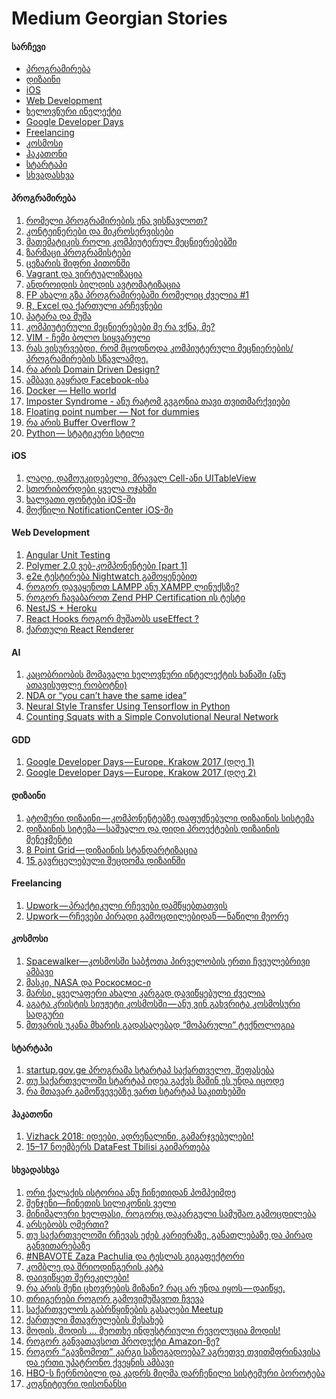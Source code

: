 # Medium Georgian Stories

#### სარჩევი
* [პროგრამირება](#პროგრამირება)
* [დიზაინი](#დიზაინი)
* [iOS](#ios)
* [Web Development](#web-development)
* [ხელოვნური ინელექტი](#ai)
* [Google Developer Days](#gdd)
* [Freelancing](#freelancing)
* [კოსმოსი](#კოსმოსი)
* [ჰაკათონი](#ჰაკათონი)
* [სტარტაპი](#სტარტაპი)
* [სხვადასხვა](#სხვადასხვა)

#### პროგრამირება
1. [რომელი პროგრამირების ენა ვისწავლოთ?](https://medium.com/@gmamaladze/%E1%83%A0%E1%83%9D%E1%83%9B%E1%83%94%E1%83%9A%E1%83%98-%E1%83%9E%E1%83%A0%E1%83%9D%E1%83%92%E1%83%A0%E1%83%90%E1%83%9B%E1%83%98%E1%83%A0%E1%83%94%E1%83%91%E1%83%98%E1%83%A1-%E1%83%94%E1%83%9C%E1%83%90-%E1%83%95%E1%83%98%E1%83%A1%E1%83%AC%E1%83%90%E1%83%95%E1%83%9A%E1%83%9D%E1%83%97-cce1a4974ce1)
2. [კონტეინერები და მიკროსერვისები](https://medium.com/@fircx/%E1%83%99%E1%83%9D%E1%83%9C%E1%83%A2%E1%83%94%E1%83%98%E1%83%9C%E1%83%94%E1%83%A0%E1%83%94%E1%83%91%E1%83%98-%E1%83%93%E1%83%90-%E1%83%9B%E1%83%98%E1%83%99%E1%83%A0%E1%83%9D%E1%83%A1%E1%83%94%E1%83%A0%E1%83%95%E1%83%98%E1%83%A1%E1%83%94%E1%83%91%E1%83%98-6d86529c49cb)
3. [მათემატიკის როლი კომპიუტერულ მეცნიერებებში](https://medium.com/@getsadzee/%E1%83%9B%E1%83%90%E1%83%97%E1%83%94%E1%83%9B%E1%83%90%E1%83%A2%E1%83%98%E1%83%99%E1%83%98%E1%83%A1-%E1%83%A0%E1%83%9D%E1%83%9A%E1%83%98-%E1%83%99%E1%83%9D%E1%83%9B%E1%83%9E%E1%83%98%E1%83%A3%E1%83%A2%E1%83%94%E1%83%A0%E1%83%A3%E1%83%9A-%E1%83%9B%E1%83%94%E1%83%AA%E1%83%9C%E1%83%98%E1%83%94%E1%83%A0%E1%83%94%E1%83%91%E1%83%94%E1%83%91%E1%83%A8%E1%83%98-53d1bba6e90a)
4. [ზარმაცი პროგრამისტები](https://medium.com/@stichoza/-4e7a2373fd08)
5. [ცეზარის შიფრი პითონში](https://medium.com/@fircx/%E1%83%AA%E1%83%94%E1%83%96%E1%83%90%E1%83%A0%E1%83%98%E1%83%A1-%E1%83%A8%E1%83%98%E1%83%A4%E1%83%A0%E1%83%98-%E1%83%9E%E1%83%98%E1%83%97%E1%83%9D%E1%83%9C%E1%83%A8%E1%83%98-2fa1d2761e89)
6. [Vagrant და ვირტუალიზაცია](https://medium.com/@fircx/vagrant-%E1%83%93%E1%83%90-%E1%83%95%E1%83%98%E1%83%A0%E1%83%A2%E1%83%A3%E1%83%90%E1%83%9A%E1%83%98%E1%83%96%E1%83%90%E1%83%AA%E1%83%98%E1%83%90-b3823bcdb08e)
7. [ანდროიდის ბილდის ავტომატიზაცია](https://medium.com/@fircx/%E1%83%90%E1%83%9C%E1%83%93%E1%83%A0%E1%83%9D%E1%83%98%E1%83%93%E1%83%98%E1%83%A1-%E1%83%91%E1%83%98%E1%83%9A%E1%83%93%E1%83%98%E1%83%A1-%E1%83%90%E1%83%95%E1%83%A2%E1%83%9D%E1%83%9B%E1%83%90%E1%83%A2%E1%83%98%E1%83%96%E1%83%90%E1%83%AA%E1%83%98%E1%83%90-5ecefa56cb6a)
8. [FP ახალი გზა პროგრამირებაში რომელიც ძველია #1](https://medium.com/@safareli/fp-1-9ac44f1b589f)
9. [R, Excel და ქართული არჩევნები](https://medium.com/@gmamaladze/r-excel-%E1%83%93%E1%83%90-%E1%83%A5%E1%83%90%E1%83%A0%E1%83%97%E1%83%A3%E1%83%9A%E1%83%98-%E1%83%90%E1%83%A0%E1%83%A9%E1%83%94%E1%83%95%E1%83%9C%E1%83%94%E1%83%91%E1%83%98-2d613e4b166e)
10. [პატარა და მუშა](https://medium.com/@gtkesh/ac8fa802f11f)
11. [კომპიუტერული მეცნიერებები მე რა ვქნა, მე?](https://medium.com/@gtkesh/fba5979b180a)
12. [VIM - ჩემი ბოლო სიყვარული](https://medium.com/ka-ge/vim-%E1%83%A9%E1%83%94%E1%83%9B%E1%83%98-%E1%83%91%E1%83%9D%E1%83%9A%E1%83%9D-%E1%83%A1%E1%83%98%E1%83%A7%E1%83%95%E1%83%90%E1%83%A0%E1%83%A3%E1%83%9A%E1%83%98-b3b2dd64d19c)
13. [რას ვისურვებდი, რომ მცოდნოდა კომპიუტერული მეცნიერების/პროგრამირების სწავლამდე.](https://medium.com/@tornikegomareli_77607/%E1%83%A0%E1%83%90%E1%83%A1-%E1%83%95%E1%83%98%E1%83%A1%E1%83%A3%E1%83%A0%E1%83%95%E1%83%94%E1%83%91%E1%83%93%E1%83%98-%E1%83%A0%E1%83%9D%E1%83%9B-%E1%83%9B%E1%83%AA%E1%83%9D%E1%83%93%E1%83%9C%E1%83%9D%E1%83%93%E1%83%90-%E1%83%99%E1%83%9D%E1%83%9B%E1%83%9E%E1%83%98%E1%83%A3%E1%83%A2%E1%83%94%E1%83%A0%E1%83%A3%E1%83%9A%E1%83%98-%E1%83%9B%E1%83%94%E1%83%AA%E1%83%9C%E1%83%98%E1%83%94%E1%83%A0%E1%83%94%E1%83%91%E1%83%98%E1%83%A1-%E1%83%9E%E1%83%A0%E1%83%9D%E1%83%92%E1%83%A0%E1%83%90%E1%83%9B%E1%83%98%E1%83%A0%E1%83%94%E1%83%91%E1%83%98%E1%83%A1-%E1%83%A1%E1%83%AC%E1%83%90%E1%83%95%E1%83%9A%E1%83%90%E1%83%9B%E1%83%93%E1%83%94-6a5170fbd4c8)
14. [რა არის Domain Driven Design?](https://medium.com/@ggdvalishvili/%E1%83%A0%E1%83%90-%E1%83%90%E1%83%A0%E1%83%98%E1%83%A1-domain-driven-design-5f5a551346b1)
15. [ამბავი გაყრად Facebook-ისა](https://medium.com/@tatocaster/%E1%83%90%E1%83%9B%E1%83%91%E1%83%90%E1%83%95%E1%83%98-%E1%83%92%E1%83%90%E1%83%A7%E1%83%A0%E1%83%90%E1%83%93-facebook-%E1%83%98%E1%83%A1%E1%83%90-50608f7db62e)
16. [Docker — Hello world](https://medium.com/@VOBI_IO/docker-hello-world-ecbc2b8d78c) 
17. [Imposter Syndrome - ანუ რატომ გვგონია თავი თვითმარქვიები](https://medium.com/@tornikegomareli_77607/imposter-syndrome-%E1%83%90%E1%83%9C%E1%83%A3-%E1%83%A0%E1%83%90%E1%83%A2%E1%83%9D%E1%83%9B-%E1%83%92%E1%83%95%E1%83%92%E1%83%9D%E1%83%9C%E1%83%98%E1%83%90-%E1%83%97%E1%83%90%E1%83%95%E1%83%98-%E1%83%97%E1%83%95%E1%83%98%E1%83%97%E1%83%9B%E1%83%90%E1%83%A0%E1%83%A5%E1%83%95%E1%83%98%E1%83%94%E1%83%91%E1%83%98-faee7e707d90)
18. [Floating point number — Not for dummies](https://medium.com/@niko.peikrishvili/floating-point-number-not-for-dummies-2046f7b1b3f)
19. [რა არის Buffer Overflow ?](https://medium.com/ka-ge/what-is-buffer-overflow-4f4cc46a3508)
20. [Python — სტატიკური სტილი](https://medium.com/@aleksikistauri/static-typing-in-python-771893e8c9fb)

#### iOS
1. [ლაღი, დამოუკიდებელი, მრავალ Cell-ანი UITableView](https://medium.com/@sh.ioramashvili/%E1%83%9A%E1%83%90%E1%83%A6%E1%83%98-%E1%83%93%E1%83%90%E1%83%9B%E1%83%9D%E1%83%A3%E1%83%99%E1%83%98%E1%83%93%E1%83%94%E1%83%91%E1%83%94%E1%83%9A%E1%83%98-%E1%83%9B%E1%83%A0%E1%83%90%E1%83%95%E1%83%90%E1%83%9A-cell-%E1%83%90%E1%83%9C%E1%83%98-uitableview-1b2c80ce14b8)
2. [სთორიბორდები ყველა ოჯახში](https://medium.com/@sh.ioramashvili/%E1%83%A1%E1%83%97%E1%83%9D%E1%83%A0%E1%83%98%E1%83%91%E1%83%9D%E1%83%A0%E1%83%93%E1%83%94%E1%83%91%E1%83%98-%E1%83%A7%E1%83%95%E1%83%94%E1%83%9A%E1%83%90-%E1%83%9D%E1%83%AF%E1%83%90%E1%83%AE%E1%83%A8%E1%83%98-b04eb9823db7)
3. [ხალვათი ფონტები iOS-ში](https://medium.com/@sh.ioramashvili/%E1%83%AE%E1%83%90%E1%83%9A%E1%83%95%E1%83%90%E1%83%97%E1%83%98-%E1%83%A4%E1%83%9D%E1%83%9C%E1%83%A2%E1%83%94%E1%83%91%E1%83%98-ios-%E1%83%A8%E1%83%98-e8b98d882a2f)
4. [მოქნილი NotificationCenter iOS-ში](https://medium.com/@sh.ioramashvili/%E1%83%9B%E1%83%9D%E1%83%A5%E1%83%9C%E1%83%98%E1%83%9A%E1%83%98-notificationcenter-%E1%83%98-d8983a7a5d89)

#### Web Development
1. [Angular Unit Testing](https://medium.com/@apolonpachulia/angular-unit-testing-57f766c104b3)
2. [Polymer 2.0 ვებ-კომპონენტები [part 1]](https://medium.com/@apolonpachulia/polymer-2-0-%E1%83%95%E1%83%94%E1%83%91-%E1%83%99%E1%83%9D%E1%83%9B%E1%83%9E%E1%83%9D%E1%83%9C%E1%83%94%E1%83%9C%E1%83%A2%E1%83%94%E1%83%91%E1%83%98-part-1-e5410f00e852)
3. [e2e ტესტირება Nightwatch გამოყენებით](https://medium.com/@apolonpachulia/e2e-%E1%83%A2%E1%83%94%E1%83%A1%E1%83%A2%E1%83%98%E1%83%A0%E1%83%94%E1%83%91%E1%83%90-nightwatch-%E1%83%92%E1%83%90%E1%83%9B%E1%83%9D%E1%83%A7%E1%83%94%E1%83%9C%E1%83%94%E1%83%91%E1%83%98%E1%83%97-fa192909a5f7)
4. [როგორ დავაყენოთ LAMPP ანუ XAMPP ლინუქსზე?](https://medium.com/@gigamania/%E1%83%A0%E1%83%9D%E1%83%92%E1%83%9D%E1%83%A0-%E1%83%93%E1%83%90%E1%83%95%E1%83%90%E1%83%A7%E1%83%94%E1%83%9C%E1%83%9D%E1%83%97-lampp-%E1%83%9A%E1%83%98%E1%83%9C%E1%83%A3%E1%83%A5%E1%83%A1%E1%83%96%E1%83%94-6ff4c319316)
5. [როგორ ჩავაბაროთ Zend PHP Certification ის ტესტი](https://medium.com/@niko.peikrishvili/%E1%83%A0%E1%83%9D%E1%83%92%E1%83%9D%E1%83%A0-%E1%83%A9%E1%83%90%E1%83%95%E1%83%90%E1%83%91%E1%83%90%E1%83%A0%E1%83%9D%E1%83%97-zend-php-certification-%E1%83%98%E1%83%A1-%E1%83%A2%E1%83%94%E1%83%A1%E1%83%A2%E1%83%98-c2e1c5626512)
6. [NestJS + Heroku](https://medium.com/@levan_ilashvili/nestjs-heroku-e165685030d6)
7. [React Hooks როგორ მუშაობს useEffect ?](https://medium.com/@dudupopkhadze/react-hooks-%E1%83%A0%E1%83%9D%E1%83%92%E1%83%9D%E1%83%A0-%E1%83%9B%E1%83%A3%E1%83%A8%E1%83%90%E1%83%9D%E1%83%91%E1%83%A1-useeffect-b413afcb257c)
8. [ქართული React Renderer](https://medium.com/@dudupopkhadze/%E1%83%A5%E1%83%90%E1%83%A0%E1%83%97%E1%83%A3%E1%83%9A%E1%83%98-react-renderer-4866cf8e94e)

#### AI
1. [კაცობრიობის მომავალი ხელოვნური ინტელექტის ხანაში (ანუ ათავისუფლე რობოტნი)](https://medium.com/@gmamaladze/%E1%83%99%E1%83%90%E1%83%AA%E1%83%9D%E1%83%91%E1%83%A0%E1%83%98%E1%83%9D%E1%83%91%E1%83%98%E1%83%A1-%E1%83%9B%E1%83%9D%E1%83%9B%E1%83%90%E1%83%95%E1%83%90%E1%83%9A%E1%83%98-%E1%83%AE%E1%83%94%E1%83%9A%E1%83%9D%E1%83%95%E1%83%9C%E1%83%A3%E1%83%A0%E1%83%98-%E1%83%98%E1%83%9C%E1%83%A2%E1%83%94%E1%83%9A%E1%83%94%E1%83%A5%E1%83%A2%E1%83%98%E1%83%A1-%E1%83%AE%E1%83%90%E1%83%9C%E1%83%90%E1%83%A8%E1%83%98-%E1%83%90%E1%83%9C%E1%83%A3-%E1%83%90%E1%83%97%E1%83%90%E1%83%95%E1%83%98%E1%83%A1%E1%83%A3%E1%83%A4%E1%83%9A%E1%83%94-%E1%83%A0%E1%83%9D%E1%83%91%E1%83%9D%E1%83%A2%E1%83%9C%E1%83%98-8090d1562b12)
2. [NDA or “you can’t have the same idea”](https://medium.com/@lukachkhetiani/nda-or-you-cant-have-the-same-idea-b4419f184a67)
3. [Neural Style Transfer Using Tensorflow in Python](https://medium.com/coinmonks/neural-style-transfer-using-tensorflow-in-python-499b39084827)
4. [Counting Squats with a Simple Convolutional Neural Network](https://medium.com/@levansanadiradze/counting-squats-with-a-simple-convolutional-neural-network-5613a9668fa1)

#### GDD
1. [Google Developer Days — Europe, Krakow 2017 (დღე 1)](https://medium.com/emoney-engineering/google-developer-days-europe-krakow-2017-%E1%83%93%E1%83%A6%E1%83%94-1-8397cca96bb6)
2. [Google Developer Days — Europe, Krakow 2017 (დღე 2)](https://medium.com/emoney-engineering/google-developer-days-europe-krakow-2017-%E1%83%93%E1%83%A6%E1%83%94-2-9acf56722488)


#### დიზაინი
1. [ატომური დიზაინი — კომპონენტებზე დაფუძნებული დიზაინის სისტემა](https://medium.com/@sanikidze/%E1%83%90%E1%83%A2%E1%83%9D%E1%83%9B%E1%83%A3%E1%83%A0%E1%83%98-%E1%83%93%E1%83%98%E1%83%96%E1%83%90%E1%83%98%E1%83%9C%E1%83%98-%E1%83%99%E1%83%9D%E1%83%9B%E1%83%9E%E1%83%9D%E1%83%9C%E1%83%94%E1%83%9C%E1%83%A2%E1%83%94%E1%83%91%E1%83%96%E1%83%94-%E1%83%93%E1%83%90%E1%83%A4%E1%83%A3%E1%83%AB%E1%83%9C%E1%83%94%E1%83%91%E1%83%A3%E1%83%9A%E1%83%98-%E1%83%93%E1%83%98%E1%83%96%E1%83%90%E1%83%98%E1%83%9C%E1%83%98%E1%83%A1-%E1%83%A1%E1%83%98%E1%83%A1%E1%83%A2%E1%83%94%E1%83%9B%E1%83%90-e9ce10acb9f2)
2. [დიზაინის სიტემა — საშუალო და დიდი პროექტების დიზაინის მენეჯმენტი](https://medium.com/@sanikidze/%E1%83%93%E1%83%98%E1%83%96%E1%83%90%E1%83%98%E1%83%9C%E1%83%98%E1%83%A1-%E1%83%A1%E1%83%98%E1%83%A2%E1%83%94%E1%83%9B%E1%83%90-%E1%83%A1%E1%83%90%E1%83%A8%E1%83%A3%E1%83%90%E1%83%9A%E1%83%9D-%E1%83%93%E1%83%90-%E1%83%93%E1%83%98%E1%83%93%E1%83%98-%E1%83%9E%E1%83%A0%E1%83%9D%E1%83%94%E1%83%A5%E1%83%A2%E1%83%94%E1%83%91%E1%83%98%E1%83%A1-%E1%83%93%E1%83%98%E1%83%96%E1%83%90%E1%83%98%E1%83%9C%E1%83%98%E1%83%A1-%E1%83%9B%E1%83%94%E1%83%9C%E1%83%94%E1%83%AF%E1%83%9B%E1%83%94%E1%83%9C%E1%83%A2%E1%83%98-7c79fb47ed17)
3. [8 Point Grid — დიზაინის სტანდარტიზაცია](https://medium.com/@sanikidze/8-point-grid-%E1%83%93%E1%83%98%E1%83%96%E1%83%90%E1%83%98%E1%83%9C%E1%83%98%E1%83%A1-%E1%83%A1%E1%83%A2%E1%83%90%E1%83%9C%E1%83%93%E1%83%90%E1%83%A0%E1%83%A2%E1%83%98%E1%83%96%E1%83%90%E1%83%AA%E1%83%98%E1%83%90-e962e22a693b)
4. [15 გავრცელებული შეცდომა დიზაინში](https://medium.com/@mbadalov/15-%E1%83%92%E1%83%90%E1%83%95%E1%83%A0%E1%83%AA%E1%83%94%E1%83%9A%E1%83%94%E1%83%91%E1%83%A3%E1%83%9A%E1%83%98-%E1%83%A8%E1%83%94%E1%83%AA%E1%83%93%E1%83%9D%E1%83%9B%E1%83%90-%E1%83%93%E1%83%98%E1%83%96%E1%83%90%E1%83%98%E1%83%9C%E1%83%A8%E1%83%98-a3b7338bff52)

#### Freelancing
1. [Upwork — პრაქტიკული რჩევები დამწყებთათვის](https://medium.com/@bumbeishvili/upwork-%E1%83%9E%E1%83%A0%E1%83%90%E1%83%A5%E1%83%A2%E1%83%98%E1%83%99%E1%83%A3%E1%83%9A%E1%83%98-%E1%83%A0%E1%83%A9%E1%83%94%E1%83%95%E1%83%94%E1%83%91%E1%83%98-%E1%83%93%E1%83%90%E1%83%9B%E1%83%AC%E1%83%A7%E1%83%94%E1%83%91%E1%83%97%E1%83%90%E1%83%97%E1%83%95%E1%83%98%E1%83%A1-7ea96920befd)
2. [Upwork — რჩევები პირადი გამოცდილებიდან — ნაწილი მეორე](https://medium.com/@bumbeishvili/upwork-advices-part-2-736d59c3a8e0?fbclid=IwAR0zw1ng5BzGiDif8u30FOBJQn6mx1hfpSms2jpmCr1UCLJ2w8TTWNE7kD4)

#### კოსმოსი
1. [Spacewalker—კოსმოსში საბჭოთა პირველობის ერთი ჩვეულებრივი ამბავი](https://medium.com/@gmamaladze/spacewalker-%E1%83%99%E1%83%9D%E1%83%9B%E1%83%9D%E1%83%A1%E1%83%A8%E1%83%98-%E1%83%A1%E1%83%90%E1%83%91%E1%83%AD%E1%83%9D%E1%83%97%E1%83%90-%E1%83%9E%E1%83%98%E1%83%A0%E1%83%95%E1%83%94%E1%83%9A%E1%83%9D%E1%83%91%E1%83%98%E1%83%A1-%E1%83%94%E1%83%A0%E1%83%97%E1%83%98-%E1%83%A9%E1%83%95%E1%83%94%E1%83%A3%E1%83%9A%E1%83%94%E1%83%91%E1%83%A0%E1%83%98%E1%83%95%E1%83%98-%E1%83%90%E1%83%9B%E1%83%91%E1%83%90%E1%83%95%E1%83%98-2fdf1aa62d4c)
2. [მასკი, NASA და Роскосмос-ი](https://medium.com/@gmamaladze/%E1%83%9B%E1%83%90%E1%83%A1%E1%83%99%E1%83%98-nasa-%E1%83%93%E1%83%90-%D1%80%D0%BE%D1%81%D0%BA%D0%BE%D1%81%D0%BC%D0%BE%D1%81-%E1%83%98%E1%83%A1-%E1%83%93%E1%83%90%E1%83%A1%E1%83%90%E1%83%A1%E1%83%A0%E1%83%A3%E1%83%9A%E1%83%98-a8c2f53a0273)
3. [მარსი, ყველაფერი ახალი კარგად დავიწყებული ძველია](https://medium.com/@gmamaladze/%E1%83%9B%E1%83%90%E1%83%A0%E1%83%A1%E1%83%98-%E1%83%A7%E1%83%95%E1%83%94%E1%83%9A%E1%83%90%E1%83%A4%E1%83%94%E1%83%A0%E1%83%98-%E1%83%90%E1%83%AE%E1%83%90%E1%83%9A%E1%83%98-%E1%83%99%E1%83%90%E1%83%A0%E1%83%92%E1%83%90%E1%83%93-%E1%83%93%E1%83%90%E1%83%95%E1%83%98%E1%83%AC%E1%83%A7%E1%83%94%E1%83%91%E1%83%A3%E1%83%9A%E1%83%98-%E1%83%AB%E1%83%95%E1%83%94%E1%83%9A%E1%83%98%E1%83%90-ea16aa1c7a56)
4. [აგატა კრისტის სიუჟეტი კოსმოსში — ანუ ვინ გახვრიტა კოსმოსური სადგური](https://medium.com/@gmamaladze/%E1%83%90%E1%83%92%E1%83%90%E1%83%A2%E1%83%90-%E1%83%99%E1%83%A0%E1%83%98%E1%83%A1%E1%83%A2%E1%83%98%E1%83%A1-%E1%83%A1%E1%83%98%E1%83%A3%E1%83%9F%E1%83%94%E1%83%A2%E1%83%98-%E1%83%99%E1%83%9D%E1%83%A1%E1%83%9B%E1%83%9D%E1%83%A1%E1%83%A8%E1%83%98-%E1%83%90%E1%83%9C%E1%83%A3-%E1%83%95%E1%83%98%E1%83%9C-%E1%83%92%E1%83%90%E1%83%AE%E1%83%95%E1%83%A0%E1%83%98%E1%83%A2%E1%83%90-%E1%83%99%E1%83%9D%E1%83%A1%E1%83%9B%E1%83%9D%E1%83%A1%E1%83%A3%E1%83%A0%E1%83%98-%E1%83%A1%E1%83%90%E1%83%93%E1%83%92%E1%83%A3%E1%83%A0%E1%83%98-aea42357195)
5. [მთვარის უკანა მხარის გადასაღებად “მოპარული” ტექნოლოგია](https://medium.com/@gmamaladze/%E1%83%9B%E1%83%97%E1%83%95%E1%83%90%E1%83%A0%E1%83%98%E1%83%A1-%E1%83%A3%E1%83%99%E1%83%90%E1%83%9C%E1%83%90-%E1%83%9B%E1%83%AE%E1%83%90%E1%83%A0%E1%83%98%E1%83%A1-%E1%83%92%E1%83%90%E1%83%93%E1%83%90%E1%83%A1%E1%83%90%E1%83%A6%E1%83%94%E1%83%91%E1%83%90%E1%83%93-%E1%83%9B%E1%83%9D%E1%83%9E%E1%83%90%E1%83%A0%E1%83%A3%E1%83%9A%E1%83%98-%E1%83%A2%E1%83%94%E1%83%A5%E1%83%9C%E1%83%9D%E1%83%9A%E1%83%9D%E1%83%92%E1%83%98%E1%83%90-9d001b561612)

#### სტარტაპი
1. [startup.gov.ge პროგრამა სტარტაპ საქართველო, შეფასება](https://medium.com/@gtabidze/startup-gov-ge-%E1%83%9E%E1%83%A0%E1%83%9D%E1%83%92%E1%83%A0%E1%83%90%E1%83%9B%E1%83%90-%E1%83%A1%E1%83%A2%E1%83%90%E1%83%A0%E1%83%A2%E1%83%90%E1%83%9E-%E1%83%A1%E1%83%90%E1%83%A5%E1%83%90%E1%83%A0%E1%83%97%E1%83%95%E1%83%94%E1%83%9A%E1%83%9D-%E1%83%A8%E1%83%94%E1%83%A4%E1%83%90%E1%83%A1%E1%83%94%E1%83%91%E1%83%90-14b27e7c9ee2)
2. [თუ საქართველოში სტარტაპ იდეა გაქვს მაშინ ეს უნდა იცოდე](https://medium.com/@gtabidze/%E1%83%97%E1%83%A3-%E1%83%A1%E1%83%90%E1%83%A5%E1%83%90%E1%83%A0%E1%83%97%E1%83%95%E1%83%94%E1%83%9A%E1%83%9D%E1%83%A8%E1%83%98-%E1%83%A1%E1%83%A2%E1%83%90%E1%83%A0%E1%83%A2%E1%83%90%E1%83%9E-%E1%83%98%E1%83%93%E1%83%94%E1%83%90-%E1%83%92%E1%83%90%E1%83%A5%E1%83%95%E1%83%A1-%E1%83%9B%E1%83%90%E1%83%A8%E1%83%98%E1%83%9C-%E1%83%94%E1%83%A1-%E1%83%A3%E1%83%9C%E1%83%93%E1%83%90-%E1%83%98%E1%83%AA%E1%83%9D%E1%83%93%E1%83%94-625c9fd279ec)
3. [რა მთავარ გამოწვევებზე ვართ სტარტაპ საკითხებში](https://medium.com/@gtabidze/%E1%83%A0%E1%83%90-%E1%83%9B%E1%83%97%E1%83%90%E1%83%95%E1%83%90%E1%83%A0-%E1%83%92%E1%83%90%E1%83%9B%E1%83%9D%E1%83%AC%E1%83%95%E1%83%94%E1%83%95%E1%83%94%E1%83%91%E1%83%96%E1%83%94-%E1%83%95%E1%83%90%E1%83%A0%E1%83%97-%E1%83%A1%E1%83%A2%E1%83%90%E1%83%A0%E1%83%A2%E1%83%90%E1%83%9E-%E1%83%A1%E1%83%90%E1%83%99%E1%83%98%E1%83%97%E1%83%AE%E1%83%94%E1%83%91%E1%83%A8%E1%83%98-ca472c9719a5)

#### ჰაკათონი
1. [Vizhack 2018: იდეები, ადრენალინი, გამარჯვებულები!](https://medium.com/@ForSet/vizhack-2018-%E1%83%98%E1%83%93%E1%83%94%E1%83%94%E1%83%91%E1%83%98-%E1%83%90%E1%83%93%E1%83%A0%E1%83%94%E1%83%9C%E1%83%90%E1%83%9A%E1%83%98%E1%83%9C%E1%83%98-%E1%83%92%E1%83%90%E1%83%9B%E1%83%90%E1%83%A0%E1%83%AF%E1%83%95%E1%83%94%E1%83%91%E1%83%A3%E1%83%9A%E1%83%94%E1%83%91%E1%83%98-e3f214a83e32)
2. [15–17 ნოემბერს DataFest Tbilisi გაიმართება](https://medium.com/@ForSet/15-17-%E1%83%9C%E1%83%9D%E1%83%94%E1%83%9B%E1%83%91%E1%83%94%E1%83%A0%E1%83%A1-datafest-tbilisi-%E1%83%92%E1%83%90%E1%83%98%E1%83%9B%E1%83%90%E1%83%A0%E1%83%97%E1%83%94%E1%83%91%E1%83%90-2f7161a3189a)


#### სხვადასხვა
1. [ორი ქალაქის ისტორია ანუ ჩინეთიდან პომპეიმდე](https://medium.com/@gmamaladze/%E1%83%9D%E1%83%A0%E1%83%98-%E1%83%A5%E1%83%90%E1%83%9A%E1%83%90%E1%83%A5%E1%83%98%E1%83%A1-%E1%83%98%E1%83%A1%E1%83%A2%E1%83%9D%E1%83%A0%E1%83%98%E1%83%90-%E1%83%90%E1%83%9C%E1%83%A3-%E1%83%A9%E1%83%98%E1%83%9C%E1%83%94%E1%83%97%E1%83%98%E1%83%93%E1%83%90%E1%83%9C-%E1%83%9E%E1%83%9D%E1%83%9B%E1%83%9E%E1%83%94%E1%83%98%E1%83%9B%E1%83%93%E1%83%94-ff9c591fd51a)
2. [შენჯენი—ჩინეთის სილიკონის ველი](https://medium.com/@gmamaladze/%E1%83%A8%E1%83%94%E1%83%9C%E1%83%AF%E1%83%94%E1%83%9C%E1%83%98-%E1%83%A9%E1%83%98%E1%83%9C%E1%83%94%E1%83%97%E1%83%98%E1%83%A1-%E1%83%A1%E1%83%98%E1%83%9A%E1%83%98%E1%83%99%E1%83%9D%E1%83%9C%E1%83%98%E1%83%A1-%E1%83%95%E1%83%94%E1%83%9A%E1%83%98-16568ce139bb)
3. [მინიმალური ხელფასი, როგორც დაკარგული სამუშაო გამოცდილება](https://medium.com/@mirianbezhitashvili/%E1%83%9B%E1%83%98%E1%83%9C%E1%83%98%E1%83%9B%E1%83%90%E1%83%9A%E1%83%A3%E1%83%A0%E1%83%98-%E1%83%AE%E1%83%94%E1%83%9A%E1%83%A4%E1%83%90%E1%83%A1%E1%83%98-%E1%83%A0%E1%83%9D%E1%83%92%E1%83%9D%E1%83%A0%E1%83%AA-%E1%83%93%E1%83%90%E1%83%99%E1%83%90%E1%83%A0%E1%83%92%E1%83%A3%E1%83%9A%E1%83%98-%E1%83%A1%E1%83%90%E1%83%9B%E1%83%A3%E1%83%A8%E1%83%90%E1%83%9D-%E1%83%92%E1%83%90%E1%83%9B%E1%83%9D%E1%83%AA%E1%83%93%E1%83%98%E1%83%9A%E1%83%94%E1%83%91%E1%83%90-66410ccba5a5)
4. [არსებობს ღმერთი?](https://medium.com/@gtkesh/-a9c32f3eac29)
5. [თუ საქართველოში რჩევას ეძებ კარიერაზე, განათლებაზე და პირად განვითარებაზე](https://medium.com/@gtabidze/%E1%83%97%E1%83%A3-%E1%83%A1%E1%83%90%E1%83%A5%E1%83%90%E1%83%A0%E1%83%97%E1%83%95%E1%83%94%E1%83%9A%E1%83%9D%E1%83%A8%E1%83%98-%E1%83%A0%E1%83%A9%E1%83%94%E1%83%95%E1%83%90%E1%83%A1-%E1%83%94%E1%83%AB%E1%83%94%E1%83%91-%E1%83%93%E1%83%90%E1%83%A1%E1%83%90%E1%83%A5%E1%83%9B%E1%83%94%E1%83%91%E1%83%90%E1%83%96%E1%83%94-%E1%83%92%E1%83%90%E1%83%9C%E1%83%90%E1%83%97%E1%83%9A%E1%83%94%E1%83%91%E1%83%90%E1%83%96%E1%83%94-%E1%83%93%E1%83%90-%E1%83%9E%E1%83%98%E1%83%A0%E1%83%90%E1%83%93-%E1%83%92%E1%83%90%E1%83%9C%E1%83%95%E1%83%98%E1%83%97%E1%83%90%E1%83%A0%E1%83%94%E1%83%91%E1%83%90%E1%83%96%E1%83%94-8e0e6f84b446)
6. [#NBAVOTE Zaza Pachulia და ტესლას გიგაფექტორი](https://medium.com/@gmamaladze/nbavote-zaza-pachulia-%E1%83%93%E1%83%90-%E1%83%A2%E1%83%94%E1%83%A1%E1%83%9A%E1%83%90%E1%83%A1-%E1%83%92%E1%83%98%E1%83%92%E1%83%90%E1%83%A4%E1%83%94%E1%83%A5%E1%83%A2%E1%83%9D%E1%83%A0%E1%83%98-ef2d637903f1)
7. [კომბლე და შრიოდინგერის კატა](https://medium.com/@gmamaladze/%E1%83%99%E1%83%9D%E1%83%9B%E1%83%91%E1%83%9A%E1%83%94-%E1%83%93%E1%83%90-%E1%83%A8%E1%83%A0%E1%83%98%E1%83%9D%E1%83%93%E1%83%98%E1%83%9C%E1%83%92%E1%83%94%E1%83%A0%E1%83%98%E1%83%A1-%E1%83%99%E1%83%90%E1%83%A2%E1%83%90-1a344cf0a1d2)
8. [დაივიწყეთ შერეკილები!](https://medium.com/@gmamaladze/%E1%83%93%E1%83%90%E1%83%98%E1%83%95%E1%83%98%E1%83%AC%E1%83%A7%E1%83%94%E1%83%97-%E1%83%A8%E1%83%94%E1%83%A0%E1%83%94%E1%83%99%E1%83%98%E1%83%9A%E1%83%94%E1%83%91%E1%83%98-19a2bc89744d)
9. [რა არის შენი ცხოვრების მიზანი?  რაც არ უნდა იყოს — დაიწყე. ](https://medium.com/@gtkesh/bfc9a71f407d)
10. [თრიგერები როგორ გამოვიმუშავოთ ჩვევა](https://medium.com/@gtkesh/-ba9252a2c4e0)
11. [საქართველოს გაბრწყინების გასაღები Meetup](https://medium.com/@safareli/meetup-4a8d78c31f6f)
12. [ქართული მთავრულების შესახებ](https://medium.com/@georgegach/%E1%83%A5%E1%83%90%E1%83%A0%E1%83%97%E1%83%A3%E1%83%9A%E1%83%98-%E1%83%9B%E1%83%97%E1%83%90%E1%83%95%E1%83%A0%E1%83%A3%E1%83%9A%E1%83%94%E1%83%91%E1%83%98%E1%83%A1-%E1%83%A8%E1%83%94%E1%83%A1%E1%83%90%E1%83%AE%E1%83%94%E1%83%91-5c2d376ff3ac)
13. [მოდის, მოდის … მეოთხე ინდუსტრიული რევოლუცია მოდის!](https://medium.com/@gmamaladze/%E1%83%9B%E1%83%9D%E1%83%93%E1%83%98%E1%83%A1-%E1%83%9B%E1%83%9D%E1%83%93%E1%83%98%E1%83%A1-%E1%83%9B%E1%83%94%E1%83%9D%E1%83%97%E1%83%AE%E1%83%94-%E1%83%98%E1%83%9C%E1%83%93%E1%83%A3%E1%83%A1%E1%83%A2%E1%83%A0%E1%83%98%E1%83%A3%E1%83%9A%E1%83%98-%E1%83%A0%E1%83%94%E1%83%95%E1%83%9D%E1%83%9A%E1%83%A3%E1%83%AA%E1%83%98%E1%83%90-%E1%83%9B%E1%83%9D%E1%83%93%E1%83%98%E1%83%A1-7926e78383fc)
14. [როგორ განვათავსოთ პროდუქტი Amazon-ზე?](https://medium.com/@koba_18552/%E1%83%A0%E1%83%9D%E1%83%92%E1%83%9D%E1%83%A0-%E1%83%92%E1%83%90%E1%83%9C%E1%83%95%E1%83%90%E1%83%97%E1%83%90%E1%83%95%E1%83%A1%E1%83%9D%E1%83%97-%E1%83%9E%E1%83%A0%E1%83%9D%E1%83%93%E1%83%A3%E1%83%A5%E1%83%A2%E1%83%98-amazon-%E1%83%96%E1%83%94-909af494d818)
15. [როგორ “გავზომოთ” კარგი საზოგადოება? აგრეთვე თვითმფრინავისა და ერთი უპატრონო ქვეყნის ამბავი](https://medium.com/@gmamaladze/%E1%83%A0%E1%83%9D%E1%83%92%E1%83%9D%E1%83%A0-%E1%83%92%E1%83%90%E1%83%95%E1%83%96%E1%83%9D%E1%83%9B%E1%83%9D%E1%83%97-%E1%83%99%E1%83%90%E1%83%A0%E1%83%92%E1%83%98-%E1%83%A1%E1%83%90%E1%83%96%E1%83%9D%E1%83%92%E1%83%90%E1%83%93%E1%83%9D%E1%83%94%E1%83%91%E1%83%90-%E1%83%90%E1%83%9C%E1%83%A3-%E1%83%99%E1%83%94%E1%83%93%E1%83%9A%E1%83%98%E1%83%A1%E1%83%90-%E1%83%93%E1%83%90-%E1%83%94%E1%83%A0%E1%83%97%E1%83%98-%E1%83%A3%E1%83%9E%E1%83%90%E1%83%A2%E1%83%A0%E1%83%9D%E1%83%9C%E1%83%9D-%E1%83%A5%E1%83%95%E1%83%94%E1%83%A7%E1%83%9C%E1%83%98%E1%83%A1-%E1%83%90%E1%83%9B%E1%83%91%E1%83%90%E1%83%95%E1%83%98-8b18e5b3d2fb)
16. [HBO-ს ჩერნობილი და კადრს მიღმა დარჩენილი სისტემური ბოროტება](https://medium.com/@gmamaladze/hbo-%E1%83%A1-%E1%83%A9%E1%83%94%E1%83%A0%E1%83%9C%E1%83%9D%E1%83%91%E1%83%98%E1%83%9A%E1%83%98-%E1%83%93%E1%83%90-%E1%83%99%E1%83%90%E1%83%93%E1%83%A0%E1%83%A1-%E1%83%9B%E1%83%98%E1%83%A6%E1%83%9B%E1%83%90-%E1%83%93%E1%83%90%E1%83%A0%E1%83%A9%E1%83%94%E1%83%9C%E1%83%98%E1%83%9A%E1%83%98-%E1%83%A1%E1%83%98%E1%83%A1%E1%83%A2%E1%83%94%E1%83%9B%E1%83%A3%E1%83%A0%E1%83%98-%E1%83%91%E1%83%9D%E1%83%A0%E1%83%9D%E1%83%A2%E1%83%94%E1%83%91%E1%83%90-2fb27f2da837)
17. [კოგნიტიური დისონანსი](https://medium.com/@gmamaladze/%E1%83%99%E1%83%9D%E1%83%92%E1%83%9C%E1%83%98%E1%83%A2%E1%83%98%E1%83%A3%E1%83%A0%E1%83%98-%E1%83%93%E1%83%98%E1%83%A1%E1%83%9D%E1%83%9C%E1%83%90%E1%83%9C%E1%83%A1%E1%83%98-5b923c4174)
